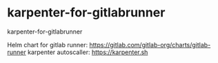 # karpenter-for-gitlabrunner
karpenter-for-gitlabrunner


Helm chart for gitlab runner: https://gitlab.com/gitlab-org/charts/gitlab-runner
karpenter autoscaller: https://karpenter.sh

